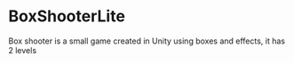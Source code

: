 # BoxShooterLite

Box shooter is a small game created in Unity using boxes and effects, it has 2 levels
